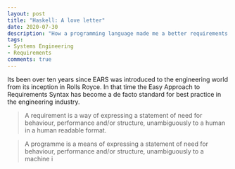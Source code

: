 ```yaml
---
layout: post
title: "Haskell: A love letter"
date: 2020-07-30
description: "How a programming language made me a better requirements author."
tags:
- Systems Engineering
- Requirements
comments: true
---
```


Its been over ten years since EARS was introduced to the engineering world from its inception in Rolls Royce. In that time the Easy Approach to Requirements Syntax has become a de facto standard for best practice in the engineering industry. 


> A requirement is a way of expressing a statement of need for behaviour, performance and/or structure, unambiguously to a human in a human readable format. 

> A programme is a means of expressing a statement of need for behaviour, performance and/or structure, unambiguously to a machine i

